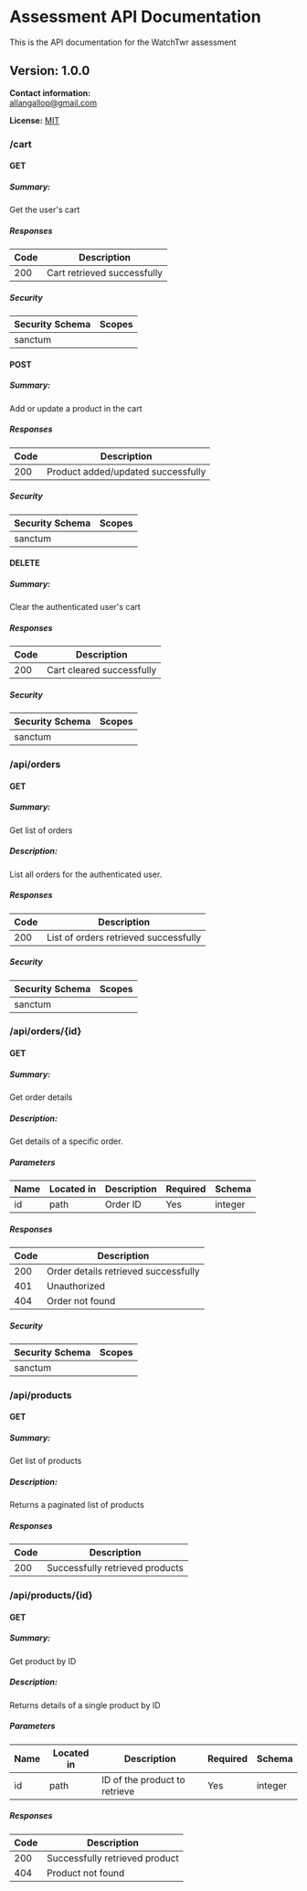 # Assessment API Documentation
This is the API documentation for the WatchTwr assessment

## Version: 1.0.0

**Contact information:**  
allangallop@gmail.com  

**License:** [MIT](https://opensource.org/licenses/MIT)

### /cart

#### GET
##### Summary:

Get the user's cart

##### Responses

| Code | Description |
| ---- | ----------- |
| 200 | Cart retrieved successfully |

##### Security

| Security Schema | Scopes |
| --- | --- |
| sanctum | |

#### POST
##### Summary:

Add or update a product in the cart

##### Responses

| Code | Description |
| ---- | ----------- |
| 200 | Product added/updated successfully |

##### Security

| Security Schema | Scopes |
| --- | --- |
| sanctum | |

#### DELETE
##### Summary:

Clear the authenticated user's cart

##### Responses

| Code | Description |
| ---- | ----------- |
| 200 | Cart cleared successfully |

##### Security

| Security Schema | Scopes |
| --- | --- |
| sanctum | |

### /api/orders

#### GET
##### Summary:

Get list of orders

##### Description:

List all orders for the authenticated user.

##### Responses

| Code | Description |
| ---- | ----------- |
| 200 | List of orders retrieved successfully |

##### Security

| Security Schema | Scopes |
| --- | --- |
| sanctum | |

### /api/orders/{id}

#### GET
##### Summary:

Get order details

##### Description:

Get details of a specific order.

##### Parameters

| Name | Located in | Description | Required | Schema |
| ---- | ---------- | ----------- | -------- | ---- |
| id | path | Order ID | Yes | integer |

##### Responses

| Code | Description |
| ---- | ----------- |
| 200 | Order details retrieved successfully |
| 401 | Unauthorized |
| 404 | Order not found |

##### Security

| Security Schema | Scopes |
| --- | --- |
| sanctum | |

### /api/products

#### GET
##### Summary:

Get list of products

##### Description:

Returns a paginated list of products

##### Responses

| Code | Description |
| ---- | ----------- |
| 200 | Successfully retrieved products |

### /api/products/{id}

#### GET
##### Summary:

Get product by ID

##### Description:

Returns details of a single product by ID

##### Parameters

| Name | Located in | Description | Required | Schema |
| ---- | ---------- | ----------- | -------- | ---- |
| id | path | ID of the product to retrieve | Yes | integer |

##### Responses

| Code | Description |
| ---- | ----------- |
| 200 | Successfully retrieved product |
| 404 | Product not found |
